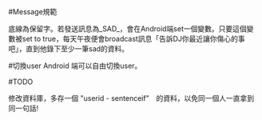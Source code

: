 #Message規範

底線為保留字。若發送訊息為\_SAD\_，會在Android端set一個變數。只要這個變數被set to true，每天午夜便會broadcast訊息「告訴DJ你最近讓你傷心的事吧」，直到他錄下至少一筆sad的資料。

#切換user
Android 端可以自由切換user。

#TODO

修改資料庫，多存一個 "userid - sentenceif"　的資料，以免同一個人一直拿到同一句話!
